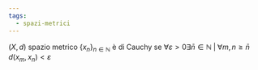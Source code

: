 ```yaml
---
tags:
  - spazi-metrici
---
```

$(X, d)$ spazio metrico
$\{x_n\}_{n\in\mathbb{N}}$ è di Cauchy se $\forall\varepsilon>0\exists\bar{n}\in\mathbb{N}\;|\;\forall m,n\geq\bar{n}\; d(x_{m},x_{n})<\varepsilon$ 